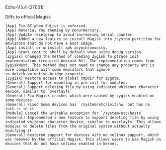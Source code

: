 Echo-V3.4 (27001)

Diffs to official Magisk

    [App] Fix BT when SUList is enforced.
    [App] Material You theming by @onurmercury.
    [App] Update resetprop to avoid increasing serial counter.
    [App] Added a new feature to install Magisk into /system partition for emulators that do not have a boot image.
    [App] install or uninstall apk asynchronously.
    [App] Grant root to shell by default when using debug version.
    [Zygisk] Changed the method of loading Zygisk to ptrace init implementation (required Android 8+). The implementation comes from ZygiskNext. This method does not need to change any property and is more compatible with some emulators that ignore ro.dalvik.vm.native.bridge property.
    [Zygisk] Restore access to global tmpdir for zygote.
    [General] Support for mounting in pre-init for modules.
    [General] Support deleting file by using indicated whiteout character device, similar to `overlayfs`
    [General] Fix Magisk crashes which were caused by zygisk enabled on some devices.
    [General] Fixed Some devices has `/system/etc/init/hw` but has no init.rc in it.
    [Module] Cancel the writable exception for `/system/etc/hosts`
    [General] Implemented a new feature to support deleting file by using indicated whiteout character device, similar to overlayfs. This allows modules to delete files from the original system without actually modifying it.
    [General] Restored support for devices with no selinux support, which was removed by the official Magisk. This allows users to use Magisk on devices that do not have selinux enabled in kernel.


